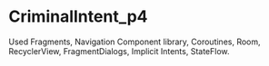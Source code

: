 # CriminalIntent_p4

Used Fragments, Navigation Component library, Coroutines, Room, RecyclerView, FragmentDialogs, Implicit Intents, StateFlow.
